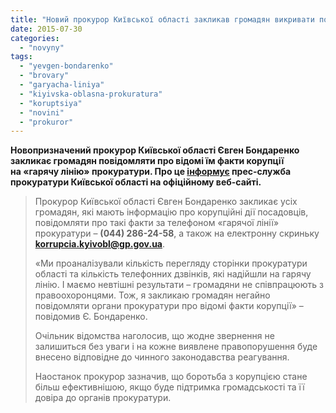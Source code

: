 ```yaml
---
title: "Новий прокурор Київської області закликав громадян викривати посадовців-корупціонерів"
date: 2015-07-30
categories: 
  - "novyny"
tags: 
  - "yevgen-bondarenko"
  - "brovary"
  - "garyacha-liniya"
  - "kiyivska-oblasna-prokuratura"
  - "koruptsiya"
  - "novini"
  - "prokuror"
---
```


**Новопризначений прокурор Київської області Євген Бондаренко закликає громадян повідомляти про відомі їм факти корупції на «гарячу лінію» прокуратури. Про це [інформує](http://kobl.gp.gov.ua/ua/news.html?_m=publications&_c=view&_t=rec&id=159860) прес-служба прокуратури Київської області на офіційному веб-сайті.**

> Прокурор Київської області Євген Бондаренко закликає усіх громадян, які мають інформацію про корупційні дії посадовців, повідомляти про такі факти за телефоном «гарячої лінії» прокуратури – **(044) 286-24-58**, а також на електронну скриньку **korrupcia.kyivobl@gp.gov.ua**.
> 
> «Ми проаналізували кількість перегляду сторінки прокуратури області та кількість телефонних дзвінків, які надійшли на гарячу лінію. І маємо невтішні результати – громадяни не співпрацюють з правоохоронцями. Тож, я закликаю громадян негайно повідомляти органи прокуратури про відомі факти корупції» – повідомив Є. Бондаренко.
> 
> Очільник відомства наголосив, що жодне звернення не залишиться без уваги і на кожне виявлене правопорушення буде внесено відповідне до чинного законодавства реагування.
> 
> Наостанок прокурор зазначив, що боротьба з корупцією стане більш ефективнішою, якщо буде підтримка громадськості та її довіра до органів прокуратури.
